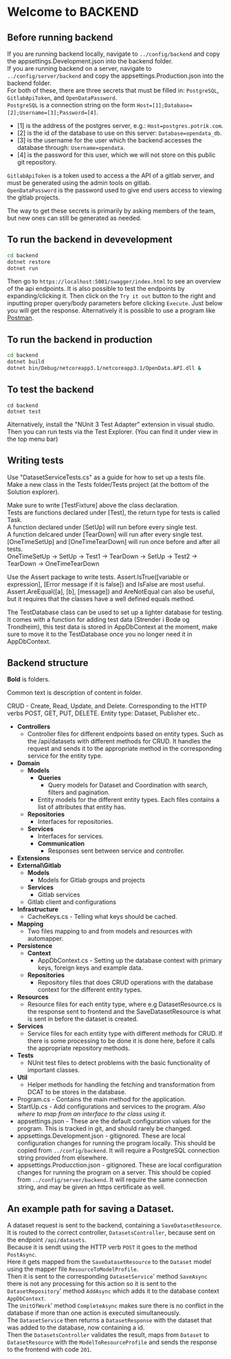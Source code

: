 # Welcome to BACKEND

## Before running backend
If you are running backend locally, navigate to `../config/backend` and copy the appsettings.Development.json into the backend folder.    
If you are running backend on a server, navigate to `../config/server/backend` and copy the appsettings.Production.json into the backend folder.  
For both of these, there are three secrets that must be filled in: `PostgreSQL`, `GitlabApiToken`, and `OpenDataPassword`.  
`PostgreSQL` is a connection string on the form `Host=[1];Database=[2];Username=[3];Password=[4]`.  
* [1] is the address of the postgres server, e.g.: `Host=postgres.potrik.com`.
* [2] is the id of the database to use on this server: `Database=opendata_db`.
* [3] is the username for the user which the backend accesses the database through: `Username=opendata`.
* [4] is the password for this user, which we will not store on this public git repository.  

`GitlabApiToken` is a token used to access a the API of a gitlab server, and must be generated using the admin tools on gitlab.  
`OpenDataPassword` is the password used to give end users access to viewing the gitlab projects.

The way to get these secrets is primarily by asking members of the team, but new ones can still be generated as needed.

## To run the backend in devevelopment
```bash
cd backend
dotnet restore
dotnet run
```
Then go to ```https://localhost:5001/swagger/index.html``` to see an overview of the api endpoints. It is also possible to test the endpoints by expanding/clicking it. Then click on the `Try it out` button to the right and inputting proper query/body parameters before clicking `Execute`. Just below you will get the response. Alternatively it is possible to use a program like [Postman](https://www.postman.com/downloads/).

## To run the backend in production
```bash
cd backend
dotnet build
dotnet bin/Debug/netcoreapp3.1/netcoreapp3.1/OpenData.API.dll &
```

## To test the backend

```
cd backend
dotnet test
```

Alternatively, install the "NUnit 3 Test Adapter" extension in visual studio.
Then you can run tests via the Test Explorer. (You can find it under view in the top menu bar)

## Writing tests
Use "DatasetServiceTests.cs" as a guide for how to set up a tests file.  
Make a new class in the Tests folder/Tests project (at the bottom of the Solution explorer).  

Make sure to write [TestFixture] above the class declaration.  
Tests are functions declared under [Test], the return type for tests is called Task.  
A function declared under [SetUp] will run before every single test.  
A function delcared under [TearDown] will run after every single test.  
[OneTimeSetUp] and [OneTimeTearDown] will run once before and after all tests.  
OneTimeSetUp -> SetUp -> Test1 -> TearDown -> SetUp -> Test2 -> TearDown -> OneTimeTearDown  

Use the Assert package to write tests. Assert.IsTrue([variable or expression], [Error message if it is false]) and IsFalse are most useful. Assert.AreEqual([a], [b], [message]) and AreNotEqual can also be useful, but it requires that the classes have a well defined equals method.  

The TestDatabase class can be used to set up a lighter database for testing.  
It comes with a function for adding test data (Strender i Bodø og Trondheim), this test data is stored in AppDbContext at the moment, make sure to move it to the TestDatabase once you no longer need it in AppDbContext.

## Backend structure
__Bold__ is folders.

Common text is description of content in folder.

CRUD - Create, Read, Update, and Delete. Corresponding to the HTTP verbs POST, GET, PUT, DELETE. 
Entity type: Dataset, Publisher etc..

* __Controllers__
  * Controller files for different endpoints based on entity types. Such as the /api/datasets with different methods for CRUD. It handles the request and sends it to the appropriate method in the corresponding service for the entity type.
* __Domain__
  * __Models__
    * __Queries__ 
      * Query models for Dataset and Coordination with search, filters and pagination.
    * Entity models for the different entity types. Each files contains a list of attributes that entity has.
  * __Repositories__
    * Interfaces for repositories.
  * __Services__
    * Interfaces for services.
    * __Communication__
      * Responses sent between service and controller.
* __Extensions__
* __External\Gitlab__
  * __Models__
    * Models for Gitlab groups and projects
  * __Services__
    * Gitlab services
  * Gitlab client and configurations
* __Infrastructure__
  * CacheKeys.cs - Telling what keys should be cached.
* __Mapping__
  * Two files mapping to and from models and resources with automapper.
* __Persistence__
  * __Context__
    * AppDbContext.cs - Setting up the database context with primary keys, foreign keys and example data.
  * __Repositories__
    * Repository files that does CRUD operations with the database context for the different entity types. 
* __Resources__ 
  * Resource files for each entity type, where e.g DatasetResource.cs is the response sent to frontend and the SaveDatasetResource is what is sent in before the dataset is created.
* __Services__
  * Service files for each entiity type with different methods for CRUD. If there is some processing to be done it is done here, before it calls the appropriate repository methods.
* __Tests__
  * NUnit test files to detect problems with the basic functionality of important classes.
* __Util__
  * Helper methods for handling the fetching and transformation from DCAT to be stores in the database.
* Program.cs - Contains the main method for the application.
* StartUp.cs - Add configurations and services to the program. _Also where to map from an interface to the class using it_.
* appsettings.json - These are the default configuration values for the program. This is tracked in git, and should rarely be changed.
* appsettings.Development.json - gitignored. These are local configuration changes for running the program locally. This should be copied from `../config/backend`. It will require a PostgreSQL connection string provided from elsewhere.
* appsettings.Producction.json - gitignored. These are local configuration changes for running the program on a server. This should be copied from `../config/server/backend`. It will require the same connection string, and may be given an https certificate as well.

## An example path for saving a Dataset.
A dataset request is sent to the backend, containing a `SaveDatasetResource`.  
It is routed to the correct controller, `DatasetsController`, because sent on the endpoint `/api/datasets`.  
Because it is sendt using the HTTP verb `POST` it goes to the method `PostAsync`.  
Here it gets mapped from the `SaveDatasetResource` to the `Dataset` model using the mapper file `ResourceToModelProfile`.  
Then it is sent to the corresponding `DatasetService`' method `SaveAsync` there is not any processing for this action so it is sent to the `DatasetRepository`' method `AddAsync` which adds it to the database context `AppDbContext`.  
The `UnitOfWork`' method `CompleteAsync` makes sure there is no conflict in the database if more than one action is executed simultaneously.  
The `DatasetService` then returns a `DatasetResponse` with the dataset that was added to the database, now containing a id.  
Then the `DatasetsController` validates the result, maps from `Dataset` to `DatasetResource` with the `ModelToResourceProfile` and sends the response to the frontend with code `201`. 
